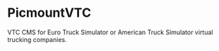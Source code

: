 # PicmountVTC
VTC CMS for Euro Truck Simulator or American Truck Simulator virtual trucking companies.
